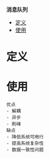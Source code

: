 **消息队列**
- [定义](#定义)
- [使用](#使用)

# 定义 #

# 使用 #
```
优点
- 解耦
- 异步
- 削峰
缺点
- 降低系统可用行
- 提高系统复杂性
- 数据一致性问题
```